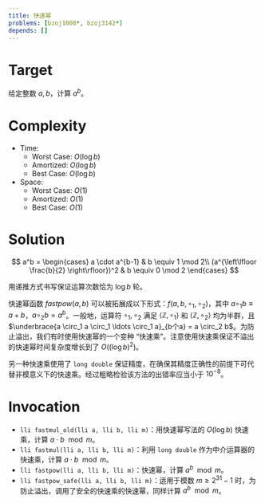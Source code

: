 ```yaml
---
title: 快速幂
problems: [bzoj1008*, bzoj3142*]
depends: []
---
```


# Target

给定整数 $a, b$，计算 $a^b$。

# Complexity

* Time:
  * Worst Case: $O(\log b)$
  * Amortized: $O(\log b)$
  * Best Case: $O(\log b)$
* Space:
  * Worst Case: $O(1)$
  * Amortized: $O(1)$
  * Best Case: $O(1)$

# Solution

$$
a^b = \begin{cases}
a \cdot a^{b-1} & b \equiv 1 \mod 2\\
(a^{\left\lfloor \frac{b}{2} \right\rfloor})^2 & b \equiv 0 \mod 2
\end{cases}
$$

用递推方式书写保证运算次数恰为 $\log b$ 轮。

快速幂函数 $fastpow(a, b)$ 可以被拓展成以下形式：$f(a, b, \circ_1, \circ_2)$，其中 $a \circ_1 b \equiv a + b$，$a \circ_2 b = a^b$。一般地，运算符 $\circ_1, \circ_2$ 满足 $\langle \mathbb{Z}, \circ_1\rangle$ 和 $\langle \mathbb{Z}, \circ_2\rangle$ 均为半群，且 $\underbrace{a \circ_1 a \circ_1 \ldots \circ_1 a}_{b个a} = a \circ_2 b$。为防止溢出，我们有时使用快速幂的一个变种 “快速乘”。注意使用快速乘保证不溢出的快速幂时间复杂度增长到了 $O((\log b)^2)$。

另一种快速乘使用了 `long double` 保证精度，在确保其精度正确性的前提下可代替非模意义下的快速乘。经过粗略检验该方法的出错率应当小于 $10^{-8}$。

# Invocation

* `lli fastmul_old(lli a, lli b, lli m)`：用快速幂写法的 $O(\log b)$ 快速乘，计算 $a \cdot b \mod m$。
* `lli fastmul(lli a, lli b, lli m)`：利用 `long double` 作为中介运算器的快速乘，计算 $a \cdot b \mod m$。
* `lli fastpow(lli a, lli b, lli m)`：快速幂，计算 $a^b \mod m$。
* `lli fastpow_safe(lli a, lli b, lli m)`：适用于模数 $m \geq 2^{31}-1$ 时，为防止溢出，调用了安全的快速乘的快速幂，同样计算 $a^b \mod m$。

